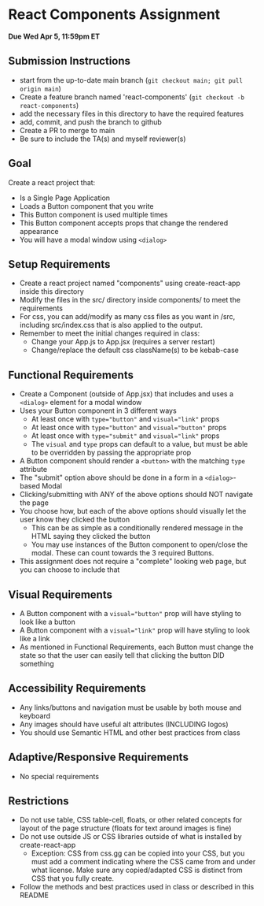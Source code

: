 # React Components Assignment

**Due Wed Apr 5, 11:59pm ET**

## Submission Instructions

* start from the up-to-date main branch (`git checkout main; git pull origin main`)
* Create a feature branch named 'react-components' (`git checkout -b react-components`)
* add the necessary files in this directory to have the required features
* add, commit, and push the branch to github
* Create a PR to merge to main
* Be sure to include the TA(s) and myself reviewer(s)

## Goal

Create a react project that:
- Is a Single Page Application
- Loads a Button component that you write
- This Button component is used multiple times
- This Button component accepts props that change the rendered appearance
- You will have a modal window using `<dialog>`



## Setup Requirements

- Create a react project named "components" using create-react-app inside this directory
- Modify the files in the src/ directory inside components/ to meet the requirements
- For css, you can add/modify as many css files as you want in /src, including src/index.css that is also applied to the output.
- Remember to meet the initial changes required in class:
  - Change your App.js to App.jsx (requires a server restart)
  - Change/replace the default css className(s) to be kebab-case

## Functional Requirements

- Create a Component (outside of App.jsx) that includes and uses a `<dialog>` element for a modal window
- Uses your Button component in 3 different ways
  - At least once with `type="button"` and `visual="link"` props
  - At least once with `type="button"` and `visual="button"` props
  - At least once with `type="submit"` and `visual="link"` props
  - The `visual` and `type` props can default to a value, but must be able to be overridden by passing the appropriate prop
- A Button component should render a `<button>` with the matching `type` attribute
- The "submit" option above should be done in a form in a `<dialog>`-based Modal
- Clicking/submitting with ANY of the above options should NOT navigate the page
- You choose how, but each of the above options should visually let the user know they clicked the button
  - This can be as simple as a conditionally rendered message in the HTML saying they clicked the button
  - You may use instances of the Button component to open/close the modal.  These can count towards the 3 required Buttons.
- This assignment does not require a "complete" looking web page, but you can choose to include that

## Visual Requirements

- A Button component with a `visual="button"` prop will have styling to look like a button
- A Button component with a `visual="link"` prop will have styling to look like a link
- As mentioned in Functional Requirements, each Button must change the state so that the user can easily tell that clicking the button DID something

## Accessibility Requirements

- Any links/buttons and navigation must be usable by both mouse and keyboard
- Any images should have useful alt attributes (INCLUDING logos)
- You should use Semantic HTML and other best practices from class

## Adaptive/Responsive Requirements

- No special requirements

## Restrictions

- Do not use table, CSS table-cell, floats, or other related concepts for layout of the page structure (floats for text around images is fine)
- Do not use outside JS or CSS libraries outside of what is installed by create-react-app
  - Exception: CSS from css.gg can be copied into your CSS, but you must add a comment indicating where the CSS came from and under what license.  Make sure any copied/adapted CSS is distinct from CSS that you fully create.
- Follow the methods and best practices used in class or described in this README


